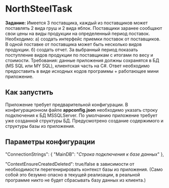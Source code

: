 # NorthSteelTask
**Задание:**
Имеется 3 поставщика, каждый из поставщиков может поставлять 2 вида груш и 2
вида яблок. Поставщики заранее сообщают свои цены на виды продукции на
определенный период поставок.
Необходимо: а) создать интерфейс приемки поставок от поставщиков. В одной
поставке от поставщика может быть несколько видов продукции.
б) создать отчет. За выбранный период показать поступление видов продукции по
поставщикам с итогами по весу и стоимости.
Требования: данные приложения должны сохранятся в БД (MS SQL или MY SQL),
клиентская часть на C#.
Ответ необходимо предоставить в виде исходных кодов программы +
работающее мини приложение.

Как запустить
---

Приложение требует предварительной конфигурации. В конфигурационном файле **appconfig.json** необходимо указать строку подключения к БД MSSQLServer. По умолчанию приложение требует уже созданной структуры БД. Предусмотрено создание содержимого и структуры базы из приложения. 

Параметры конфигурации
---
"ConnectionStrings": {
    "MainDB": "*Строка подключения к базе данных*"
  },
  
"ContextEnsureCreatedDeleted": true/false в зависимости от необходимости перегенирировать контекст базы из приложения. (Само собой это безумно опасно в текущей реализации, в реальной программе никто не будет сбрасывать базу данных из клиента.)
